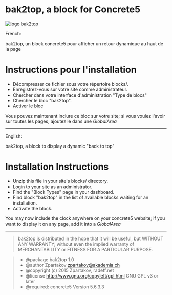 bak2top, a block for Concrete5
===================

![logo bak2top](http://radeff.net/pics/bak2top.png)

French:

bak2top, un block concrete5 pour afficher un retour dynamique au haut de la page

# Instructions pour l'installation

- Décompresser ce fichier sous votre répertoire blocks/.
- Enregistrez-vous sur votre site comme administrateur.
- Chercher dans votre interface d'administration "Type de blocs"
- Chercher le bloc "bak2top".
- Activer le bloc

Vous pouvez maintenant inclure ce bloc sur votre site; 
si vous voulez l'avoir sur toutes les pages, ajoutez le dans une _GlobalArea_

-------------
English:

bak2top, a block to display a dynamic "back to top"

# Installation Instructions

- Unzip this file in your site's blocks/ directory.
- Login to your site as an administrator.
- Find the "Block Types" page in your dashboard.
- Find block "bak2top" in the list of available blocks waiting for an installation.
- Activate the block.

You may now include the clock anywhere on your concrete5 website;
if you want to display it on any page, add it into a _GlobalArea_

-------------
> bak2top is distributed in the hope that it will be useful, 
> but WITHOUT ANY WARRANTY; without even the implied warranty of
> MERCHANTABILITY or FITNESS FOR A PARTICULAR PURPOSE.

> * @package bak2top 1.0
> * @author Zpartakov <zpartakov@akademia.ch>
> * @copyright (c) 2015 Zpartakov, radeff.net
> * @license    http://www.gnu.org/copyleft/gpl.html GNU GPL v3 or later
> * @required: concrete5 Version 5.6.3.3
